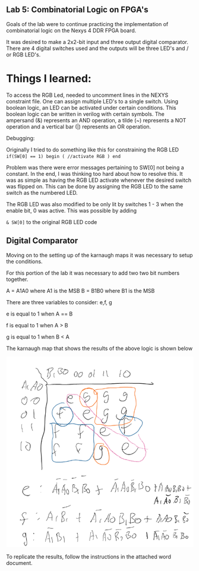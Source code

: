 ## Lab 5: Combinatorial Logic on FPGA's 

Goals of the lab were to continue practicing the implementation of combinatorial logic on the Nexys 4 DDR FPGA board. 

It was desired to make a 2x2-bit input and three output digital comparator. There are 4 digital switches used and the outputs will be three LED's and / or RGB LED's. 

# Things I learned: 

To access the RGB Led, needed to uncomment lines in the NEXYS constraint file. One can assign multiple LED's to a single switch. Using boolean logic, an LED can be activated under certain conditions. This boolean logic can be written in verilog with certain symbols. The ampersand (&) represents an AND operation, a tilde (~) represents a NOT operation and a vertical bar (|) represents an OR operation. 

Debugging: 

Originally I tried to do something like this for constraining the RGB LED
`
if(SW[0] == 1) begin
(
//activate RGB
)
end
`

Problem was there were error messages pertaining to SW[0] not being a constant. In the end, I was thinking too hard about how to resolve this. It was as simple as having the RGB LED activate whenever the desired switch was flipped on. This can be done by assigning the RGB LED to the same switch as the numbered LED. 

The RGB LED was also modified to be only lit by switches 1 - 3 when the enable bit, 0 was active. This was possible by adding 

`& SW[0]` to the original RGB LED code 


## Digital Comparator 
Moving on to the setting up of the karnaugh maps it was necessary to setup the conditions. 

For this portion of the lab it was necessary to add two two bit numbers together. 

A = A1A0 where A1 is the MSB
B = B1B0 where B1 is the MSB

There are three variables to consider: e,f, g

e is equal to 1 when A == B

f is equal to 1 when A > B

g is equal to 1 when B < A 

The karnaugh map that shows the results of the above logic is shown below 

![KarnuaghMap](KarnaughMap.PNG)

To replicate the results, follow the instructions in the attached word document. 



